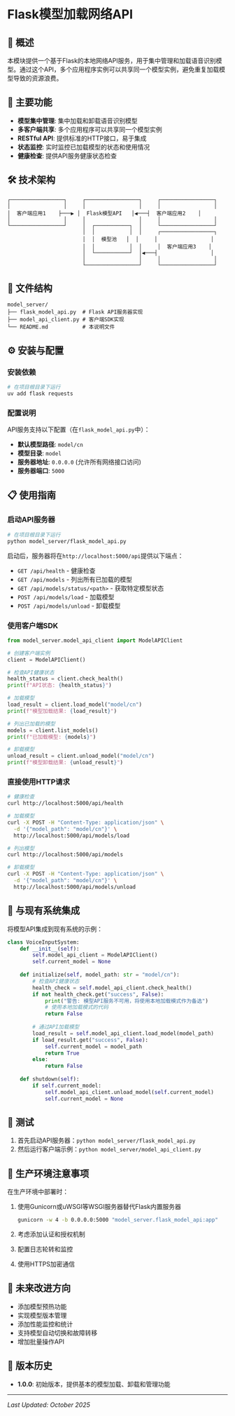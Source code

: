 # Flask模型加载网络API

## 📖 概述

本模块提供一个基于Flask的本地网络API服务，用于集中管理和加载语音识别模型。通过这个API，多个应用程序实例可以共享同一个模型实例，避免重复加载模型导致的资源浪费。

## 🚀 主要功能

- **模型集中管理**: 集中加载和卸载语音识别模型
- **多客户端共享**: 多个应用程序可以共享同一个模型实例
- **RESTful API**: 提供标准的HTTP接口，易于集成
- **状态监控**: 实时监控已加载模型的状态和使用情况
- **健康检查**: 提供API服务健康状态检查

## 🛠️ 技术架构

```
┌─────────────────┐     ┌─────────────────┐     ┌─────────────────┐
│                 │     │                 │     │                 │
│  客户端应用1    ├───▶ │  Flask模型API   │◀───┤  客户端应用2    │
│                 │     │                 │     │                 │
└─────────────────┘     │  ┌───────────┐  │     └─────────────────┘
                        │  │           │  │     ┌─────────────────┐
                        │  │  模型池   │  │     │                 │
                        │  │           │  │     │  客户端应用3    │
                        │  └───────────┘  │◀───┤                 │
                        │                 │     │                 │
                        └─────────────────┘     └─────────────────┘
```

## 📁 文件结构

```
model_server/
├── flask_model_api.py  # Flask API服务器实现
├── model_api_client.py # 客户端SDK实现
└── README.md           # 本说明文件
```

## ⚙️ 安装与配置

### 安装依赖

```bash
# 在项目根目录下运行
uv add flask requests
```

### 配置说明

API服务支持以下配置（在`flask_model_api.py`中）：

- **默认模型路径**: `model/cn`
- **模型目录**: `model`
- **服务器地址**: `0.0.0.0` (允许所有网络接口访问)
- **服务器端口**: `5000`

## 📋 使用指南

### 启动API服务器

```bash
# 在项目根目录下运行
python model_server/flask_model_api.py
```

启动后，服务器将在`http://localhost:5000/api`提供以下端点：

- `GET /api/health` - 健康检查
- `GET /api/models` - 列出所有已加载的模型
- `GET /api/models/status/<path>` - 获取特定模型状态
- `POST /api/models/load` - 加载模型
- `POST /api/models/unload` - 卸载模型

### 使用客户端SDK

```python
from model_server.model_api_client import ModelAPIClient

# 创建客户端实例
client = ModelAPIClient()

# 检查API健康状态
health_status = client.check_health()
print(f"API状态: {health_status}")

# 加载模型
load_result = client.load_model("model/cn")
print(f"模型加载结果: {load_result}")

# 列出已加载的模型
models = client.list_models()
print(f"已加载模型: {models}")

# 卸载模型
unload_result = client.unload_model("model/cn")
print(f"模型卸载结果: {unload_result}")
```

### 直接使用HTTP请求

```bash
# 健康检查
curl http://localhost:5000/api/health

# 加载模型
curl -X POST -H "Content-Type: application/json" \
  -d '{"model_path": "model/cn"}' \
  http://localhost:5000/api/models/load

# 列出模型
curl http://localhost:5000/api/models

# 卸载模型
curl -X POST -H "Content-Type: application/json" \
  -d '{"model_path": "model/cn"}' \
  http://localhost:5000/api/models/unload
```

## 🔄 与现有系统集成

将模型API集成到现有系统的示例：

```python
class VoiceInputSystem:
    def __init__(self):
        self.model_api_client = ModelAPIClient()
        self.current_model = None
        
    def initialize(self, model_path: str = "model/cn"):
        # 检查API健康状态
        health_check = self.model_api_client.check_health()
        if not health_check.get("success", False):
            print("警告: 模型API服务不可用，将使用本地加载模式作为备选")
            # 使用本地加载模式的代码
            return False
        
        # 通过API加载模型
        load_result = self.model_api_client.load_model(model_path)
        if load_result.get("success", False):
            self.current_model = model_path
            return True
        else:
            return False
        
    def shutdown(self):
        if self.current_model:
            self.model_api_client.unload_model(self.current_model)
            self.current_model = None
```

## 🧪 测试

1. 首先启动API服务器：`python model_server/flask_model_api.py`
2. 然后运行客户端示例：`python model_server/model_api_client.py`

## 🚧 生产环境注意事项

在生产环境中部署时：

1. 使用Gunicorn或uWSGI等WSGI服务器替代Flask内置服务器
   ```bash
   gunicorn -w 4 -b 0.0.0.0:5000 "model_server.flask_model_api:app"
   ```

2. 考虑添加认证和授权机制

3. 配置日志轮转和监控

4. 使用HTTPS加密通信

## 🔮 未来改进方向

- 添加模型预热功能
- 实现模型版本管理
- 添加性能监控和统计
- 支持模型自动切换和故障转移
- 增加批量操作API

## 📅 版本历史

- **1.0.0**: 初始版本，提供基本的模型加载、卸载和管理功能

---

*Last Updated: October 2025*